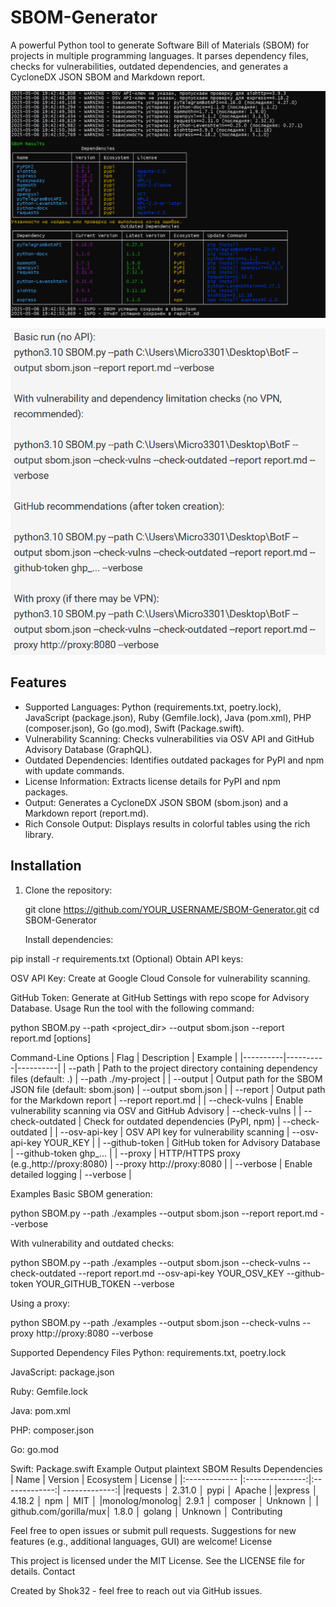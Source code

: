 # SBOM-Generator

A powerful Python tool to generate Software Bill of Materials (SBOM) for projects in multiple programming languages. It parses dependency files, checks for vulnerabilities, outdated dependencies, and generates a CycloneDX JSON SBOM and Markdown report.

![Photo](https://github.com/Shok32/SBOM-Generator/blob/main/SBOM.png)


![Photo](https://github.com/Shok32/SBOM-Generator/blob/main/Commands.png)

## Features
- Supported Languages: Python (requirements.txt, poetry.lock), JavaScript (package.json), Ruby (Gemfile.lock), Java (pom.xml), PHP (composer.json), Go (go.mod), Swift (Package.swift).
- Vulnerability Scanning: Checks vulnerabilities via OSV API and GitHub Advisory Database (GraphQL).
- Outdated Dependencies: Identifies outdated packages for PyPI and npm with update commands.
- License Information: Extracts license details for PyPI and npm packages.
- Output: Generates a CycloneDX JSON SBOM (sbom.json) and a Markdown report (report.md).
- Rich Console Output: Displays results in colorful tables using the rich library.

## Installation

1. Clone the repository:

   git clone https://github.com/YOUR_USERNAME/SBOM-Generator.git
   cd SBOM-Generator
   
   Install dependencies:
   
 pip install -r requirements.txt 
 (Optional) Obtain API keys: 

OSV API Key: Create at Google Cloud Console for vulnerability scanning. 
 
GitHub Token: Generate at GitHub Settings with repo scope for Advisory Database. 
 Usage 
Run the tool with the following command: 

 python SBOM.py --path <project_dir> --output sbom.json --report report.md [options]

 Command-Line Options
| Flag | Description | Example |
|----------|----------|----------|
| --path    | Path to the project directory containing dependency files (default: .)   | --path ./my-project   |
| --output    |  Output path for the SBOM JSON file (default: sbom.json)  |  --output sbom.json |
| --report    | Output path for the Markdown report   | --report report.md   |
| --check-vulns    | Enable vulnerability scanning via OSV and GitHub Advisory   | --check-vulns    |
| --check-outdated    | Check for outdated dependencies (PyPI, npm)   | --check-outdated   |
| --osv-api-key    | OSV API key for vulnerability scanning   | --osv-api-key YOUR_KEY   |
| --github-token    | GitHub token for Advisory Database   | --github-token ghp_...   |
| --proxy    | HTTP/HTTPS proxy (e.g.,http://proxy:8080)   | --proxy http://proxy:8080  |
| --verbose    | Enable detailed logging   | --verbose   |

Examples 
Basic SBOM generation: 

 python SBOM.py --path ./examples --output sbom.json --report report.md --verbose 
 
 With vulnerability and outdated checks: 
 
 python SBOM.py --path ./examples --output sbom.json --check-vulns --check-outdated --report report.md --osv-api-key YOUR_OSV_KEY --github-token YOUR_GITHUB_TOKEN --verbose 
 
 Using a proxy: 
 
 python SBOM.py --path ./examples --output sbom.json --check-vulns --proxy http://proxy:8080 --verbose

 Supported Dependency Files 
Python: requirements.txt, poetry.lock 
 
JavaScript: package.json 
 
Ruby: Gemfile.lock 
 
Java: pom.xml 
 
PHP: composer.json 
 
Go: go.mod 
 
Swift: Package.swift 
 Example Output 
plaintext 
 SBOM Results
              Dependencies
| Name  | Version  | Ecosystem | License  |
|:------------- |:---------------:|:-------------:| -------------:|
|requests       │ 2.31.0          │ pypi          │ Apache        |
|express        │ 4.18.2          │ npm           │ MIT           │
|monolog/monolog│ 2.9.1           │ composer      │ Unknown       │
| github.com/gorilla/mux│ 1.8.0   │ golang        │ Unknown       │
Contributing 

Feel free to open issues or submit pull requests. Suggestions for new features (e.g., additional languages, GUI) are welcome! 
License 

This project is licensed under the MIT License. See the LICENSE file for details.
Contact 

Created by Shok32 - feel free to reach out via GitHub issues.
